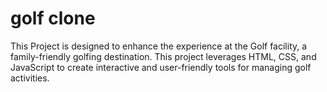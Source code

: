 # golf clone
This Project is designed to enhance the experience at the Golf facility, a family-friendly golfing destination. This project leverages HTML, CSS, and JavaScript to create interactive and user-friendly tools for managing golf activities.
